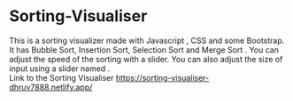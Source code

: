 # Sorting-Visualiser
This is a sorting visualizer made with Javascript , CSS and some Bootstrap. It has Bubble Sort, Insertion Sort, Selection Sort and Merge Sort . You can adjust the speed of the sorting with a slider. You can also adjust the size of input using a slider named . <br>
Link to the Sorting Visualiser
https://sorting-visualiser-dhruv7888.netlify.app/
